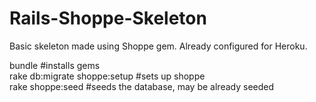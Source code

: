 # Rails-Shoppe-Skeleton
Basic skeleton made using Shoppe gem. Already configured for Heroku.

bundle #installs gems<br>
rake db:migrate shoppe:setup #sets up shoppe<br>
rake shoppe:seed #seeds the database, may be already seeded<br>

